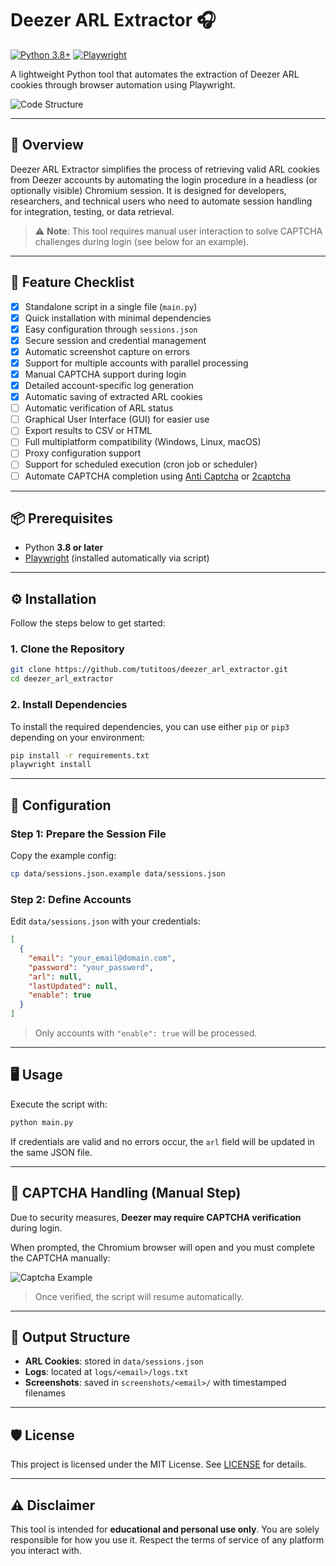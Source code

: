 # Deezer ARL Extractor 🎧

[![Python 3.8+](https://img.shields.io/badge/Python-3.8%2B-blue.svg)](https://www.python.org/)
[![Playwright](https://img.shields.io/badge/Powered%20by-Playwright-45ba4b.svg)](https://playwright.dev/)

A lightweight Python tool that automates the extraction of Deezer ARL cookies through browser automation using Playwright.

![Code Structure](https://img.shields.io/badge/Code%20Structure-Single%20File%20☕-brightgreen)

---

## 📌 Overview

Deezer ARL Extractor simplifies the process of retrieving valid ARL cookies from Deezer accounts by automating the login procedure in a headless (or optionally visible) Chromium session.
It is designed for developers, researchers, and technical users who need to automate session handling for integration, testing, or data retrieval.

> ⚠️ **Note**: This tool requires manual user interaction to solve CAPTCHA challenges during login (see below for an example).

---

## 🚀 Feature Checklist

- [x] Standalone script in a single file (`main.py`)
- [x] Quick installation with minimal dependencies
- [x] Easy configuration through `sessions.json`
- [x] Secure session and credential management
- [x] Automatic screenshot capture on errors
- [x] Support for multiple accounts with parallel processing
- [x] Manual CAPTCHA support during login
- [x] Detailed account-specific log generation
- [x] Automatic saving of extracted ARL cookies
- [ ] Automatic verification of ARL status
- [ ] Graphical User Interface (GUI) for easier use
- [ ] Export results to CSV or HTML
- [ ] Full multiplatform compatibility (Windows, Linux, macOS)
- [ ] Proxy configuration support
- [ ] Support for scheduled execution (cron job or scheduler)
- [ ] Automate CAPTCHA completion using [Anti Captcha](https://anti-captcha.com) or [2captcha](https://2captcha.com)

---

## 📦 Prerequisites

- Python **3.8 or later**
- [Playwright](https://playwright.dev/python/) (installed automatically via script)

---

## ⚙️ Installation

Follow the steps below to get started:

### 1. Clone the Repository
```bash
git clone https://github.com/tutitoos/deezer_arl_extractor.git
cd deezer_arl_extractor
```

### 2. Install Dependencies
To install the required dependencies, you can use either `pip` or `pip3` depending on your environment:
```bash
pip install -r requirements.txt
playwright install
```

---

## 🔧 Configuration

### Step 1: Prepare the Session File
Copy the example config:
```bash
cp data/sessions.json.example data/sessions.json
```

### Step 2: Define Accounts
Edit `data/sessions.json` with your credentials:
```json
[
  {
    "email": "your_email@domain.com",
    "password": "your_password",
    "arl": null,
    "lastUpdated": null,
    "enable": true
  }
]
```

> Only accounts with `"enable": true` will be processed.

---

## 🖥️ Usage

Execute the script with:

```bash
python main.py
```

If credentials are valid and no errors occur, the `arl` field will be updated in the same JSON file.

---

## 🧩 CAPTCHA Handling (Manual Step)

Due to security measures, **Deezer may require CAPTCHA verification** during login.

When prompted, the Chromium browser will open and you must complete the CAPTCHA manually:

![Captcha Example](https://i.imgur.com/PhzNXVt.png)

> Once verified, the script will resume automatically.

---

## 📂 Output Structure

- **ARL Cookies**: stored in `data/sessions.json`
- **Logs**: located at `logs/<email>/logs.txt`
- **Screenshots**: saved in `screenshots/<email>/` with timestamped filenames

---

## 🛡️ License

This project is licensed under the MIT License. See [LICENSE](LICENSE) for details.

---

## ⚠️ Disclaimer

This tool is intended for **educational and personal use only**.
You are solely responsible for how you use it. Respect the terms of service of any platform you interact with.
